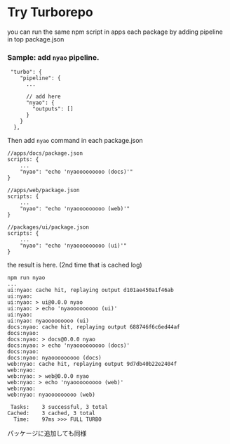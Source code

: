 # Try Turborepo



you can run the same npm script in apps each package by adding pipeline in top package.json

### Sample: add `nyao` pipeline.

```
 "turbo": {
    "pipeline": {
      ...
      
      // add here
      "nyao": {
        "outputs": []
      }
    }
  },
```

Then add `nyao` command in each package.json

```
//apps/docs/package.json
scripts: {
	...
	"nyao": "echo 'nyaooooooooo (docs)'"
}

//apps/web/package.json
scripts: {
	...
	"nyao": "echo 'nyaooooooooo (web)'"
}

//packages/ui/package.json
scripts: {
	...
	"nyao": "echo 'nyaooooooooo (ui)'"
}
```

the result is here. (2nd time that is cached log)

```
npm run nyao
...
ui:nyao: cache hit, replaying output d101ae450a1f46ab
ui:nyao:
ui:nyao: > ui@0.0.0 nyao
ui:nyao: > echo 'nyaooooooooo (ui)'
ui:nyao:
ui:nyao: nyaooooooooo (ui)
docs:nyao: cache hit, replaying output 688746f6c6ed44af
docs:nyao:
docs:nyao: > docs@0.0.0 nyao
docs:nyao: > echo 'nyaooooooooo (docs)'
docs:nyao:
docs:nyao: nyaooooooooo (docs)
web:nyao: cache hit, replaying output 9d7db40b22e2404f
web:nyao:
web:nyao: > web@0.0.0 nyao
web:nyao: > echo 'nyaooooooooo (web)'
web:nyao:
web:nyao: nyaooooooooo (web)

 Tasks:    3 successful, 3 total
Cached:    3 cached, 3 total
  Time:    97ms >>> FULL TURBO
```

パッケージに追加しても同様
